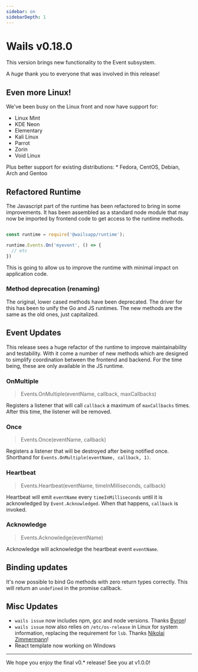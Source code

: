 ```yaml
---
sidebar: on
sidebarDepth: 1
---
```


# Wails v0.18.0

This version brings new functionality to the Event subsystem.

A *huge* thank you to everyone that was involved in this release!

## Even more Linux!

We've been busy on the Linux front and now have support for:
  * Linux Mint
  * KDE Neon
  * Elementary
  * Kali Linux
  * Parrot
  * Zorin
  * Void Linux

Plus better support for existing distributions: 
    * Fedora, CentOS, Debian, Arch and Gentoo

## Refactored Runtime

The Javascript part of the runtime has been refactored to bring in some improvements. It has been assembled as a standard node module that may now be imported by frontend code to get access to the runtime methods.

```javascript

const runtime = require('@wailsapp/runtime');

runtime.Events.On('myevent', () => {
  // etc
})

```

This is going to allow us to improve the runtime with minimal impact on application code.

### Method deprecation (renaming)
The original, lower cased methods have been deprecated. The driver for this has been to unify the Go and JS runtimes. The new methods are the same as the old ones, just capitalized. 

## Event Updates

This release sees a huge refactor of the runtime to improve maintainability and testability. With it come a number of new methods which are designed to simplify coordination between the frontend and backend. For the time being, these are only available in the JS runtime.

### OnMultiple

> Events.OnMultiple(eventName, callback, maxCallbacks)

Registers a listener that will call `callback` a maximum of `maxCallbacks` times. After this time, the listener will be removed.

### Once 

> Events.Once(eventName, callback)

Registers a listener that will be destroyed after being notified once. Shorthand for `Events.OnMultiple(eventName, callback, 1)`.

### Heartbeat

> Events.Heartbeat(eventName, timeInMilliseconds, callback)

Heartbeat will emit `eventName` every `timeInMilliseconds` until it is acknowledged by `Event.Acknowledged`. When that happens, `callback` is invoked. 

### Acknowledge

> Events.Acknowledge(eventName)

Acknowledge will acknowledge the heartbeat event `eventName`.

## Binding updates

It's now possible to bind Go methods with zero return types correctly. This will return an `undefined` in the promise callback.

## Misc Updates

  * `wails issue` now includes npm, gcc and node versions. Thanks [Byron](https://github.com/bh90210)!
  * `wails issue` now also relies on `/etc/os-release` in Linux for system information, replacing the requirement for `lsb`. Thanks [Nikolai Zimmermann](https://github.com/Chronophylos)!
  * React template now working on Windows

---

We hope you enjoy the final v0.* release! See you at v1.0.0!